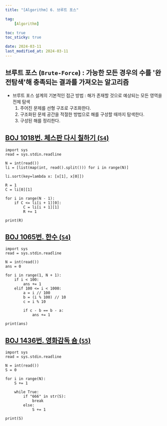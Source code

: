 ```yaml
---
title: "[Algorithm] 6. 브루트 포스"

tag:
    [Algorithm]

toc: true
toc_sticky: true

date: 2024-03-11
last_modified_at: 2024-03-11
---
```


## 브루트 포스 (```Brute-Force```) : 가능한 모든 경우의 수를 '완전탐색'해 충족되는 결과를 가져오는 알고리즘

- 브루트 포스 설계의 기본적인 접근 방법 : 해가 존재할 것으로 예상되는 모든 영역을 전체 탐색
  1. 주어진 문제를 선형 구조로 구조화한다.
  2. 구조화된 문제 공간을 적절한 방법으로 해를 구성할 때까지 탐색한다.
  3. 구성된 해를 정리한다. 

## <a href="https://www.acmicpc.net/problem/1018">BOJ 1018번. 체스판 다시 칠하기 (```S4```)</a>

```
import sys
read = sys.stdin.readline

N = int(read())
li = [list(map(int, read().split())) for i in range(N)]

li.sort(key=lambda x: [x[1], x[0]])

R = 1
C = li[0][1]

for i in range(N - 1):
    if C <= li[i + 1][0]:
        C = li[i + 1][1]
        R += 1

print(R)
```

## <a href="https://www.acmicpc.net/problem/1065">BOJ 1065번. 한수 (```S4```)</a>

```
import sys
read = sys.stdin.readline

N = int(read())
ans = 0

for i in range(1, N + 1):
    if i < 100:
        ans += 1
    elif 100 <= i < 1000:
        a = i // 100
        b = (i % 100) // 10
        c = i % 10

        if c - b == b - a:
            ans += 1

print(ans)
```

## <a href="https://www.acmicpc.net/problem/1436">BOJ 1436번. 영화감독 숌 (```S5```)</a>

```
import sys
read = sys.stdin.readline

N = int(read())
S = 0

for i in range(N):
    S += 1

    while True:
        if "666" in str(S):
            break
        else:
            S += 1

print(S)
```